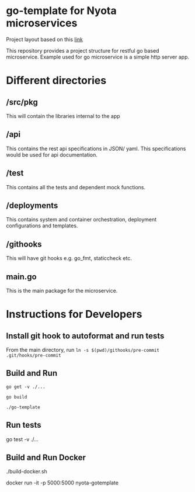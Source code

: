 # go-template for Nyota microservices
Project layout based on this [link](https://github.com/golang-standards/project-layout)

This repository provides a project structure for restful go based microservice. Example used
for go microservice is a simple http server app.

# Different directories
## /src/pkg
  This will contain the libraries internal to the app

## /api
  This contains the rest api specifications in JSON/ yaml. This specifications
  would be used for api documentation.

## /test
  This contains all the tests and dependent mock functions.

## /deployments
  This contains system and container orchestration, deployment configurations and templates.

## /githooks
  This will have git hooks e.g. go_fmt, staticcheck etc.

## main.go
  This is the main package for the microservice.

# Instructions for Developers

## Install git hook to autoformat and run tests

From the main directory, run `ln -s $(pwd)/githooks/pre-commit .git/hooks/pre-commit`

## Build and Run
```
go get -v ./...

go build

./go-template
```

## Run tests

go test -v ./...

## Build and Run Docker

./build-docker.sh

docker run -it -p 5000:5000 nyota-gotemplate

##

